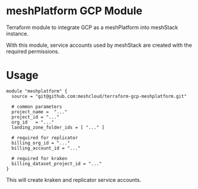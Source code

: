 # meshPlatform GCP Module

Terraform module to integrate GCP as a meshPlatform into meshStack instance.

With this module, service accounts used by meshStack are created with the required permissions.

# Usage

```hcl
module "meshplatform" {
  source = "git@github.com:meshcloud/terraform-gcp-meshplatform.git"

  # common parameters
  project_name =  "..."
  project_id = "..."
  org_id   = "..."
  landing_zone_folder_ids = [ "..." ]
  
  # required for replicator
  billing_org_id = "..."
  billing_account_id = "..."

  # required for kraken
  billing_dataset_project_id = "..."
}
```

This will create kraken and replicator service accounts.
